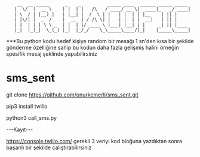 

                          
<html>


  
        __  __ _____      _    _          _____ ____  ______ _____ _____ 
       |  \/  |  __ \    | |  | |   /\   / ____/ __ \|  ____|_   _/ ____|
       | \  / | |__) |   | |__| |  /  \ | |   | |  | | |__    | || |     
       | |\/| |  _  /    |  __  | / /\ \| |   | |  | |  __|   | || |     
       | |  | | | \ \ _  | |  | |/ ____ \ |___| |__| | |     _| || |____ 
       |_|  |_|_|  \_(_) |_|  |_/_/    \_\_____\____/|_|    |_____\_____|
                                                                          
                                                                          
    
</html>
                                        

***Bu python kodu hedef kişiye random bir mesağı 1 sn'den kısa bir şekilde gönderme özelliğine sahip bu kodun daha fazla gelişmiş halini örneğin spesifik mesaj şeklinde yapabilirsiniz

# sms_sent

git clone https://github.com/onurkemerli/sms_sent.git

pip3 install twilio

python3 call_sms.py

---Kayıt---

https://console.twilio.com/
gerekli 3 veriyi kod bloğuna yazdıktan sonra başarılı bir şekilde çalıştırabilirsiniz
